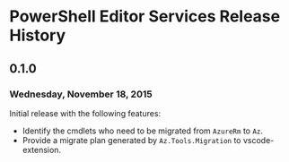 # PowerShell Editor Services Release History

## 0.1.0
### Wednesday, November 18, 2015

Initial release with the following features:

- Identify the cmdlets who need to be migrated from `AzureRm` to `Az`.
- Provide a migrate plan generated by `Az.Tools.Migration` to vscode-extension.
